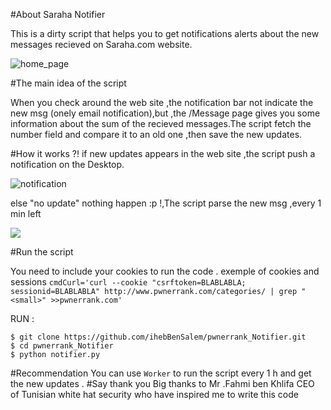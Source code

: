 #About Saraha Notifier

This is a dirty script that helps you to get notifications alerts about the new messages recieved on Saraha.com website.

![home_page](http://i.imgur.com/2fSFAjA.png)

#The main idea of the script

When you check around the web site ,the notification bar not indicate the new msg (onely email notification),but ,the /Message page gives you some information about the sum of the recieved messages.The script fetch the number field and compare it to an old one ,then save the new updates.

#How it works ?!
if new updates appears in the web site ,the script push a notification on the Desktop. 

![notification](http://i.imgur.com/AR4tnI5.png)

else "no update" nothing happen :p !,The script parse the new msg ,every 1 min left 

![](http://i.imgur.com/4PLElEK.png)

#Run the script

You need to include your cookies to run the code .
exemple of cookies and sessions
`cmdCurl='curl --cookie "csrftoken=BLABLABLA; sessionid=BLABLABLA" http://www.pwnerrank.com/categories/ | grep "<small>" >>pwnerrank.com'
`

RUN : 
```
$ git clone https://github.com/ihebBenSalem/pwnerrank_Notifier.git
$ cd pwnerrank_Notifier
$ python notifier.py
```
#Recommendation
You can use `Worker` to run the script every 1 h and get the new updates . 
#Say thank you
Big thanks to Mr .Fahmi ben Khlifa CEO of Tunisian white hat security who have inspired me to write this code 
